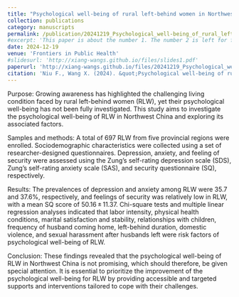 ```yaml
---
title: "Psychological well-being of rural left-behind women in Northwest China and its associated factors: a regional, population-based study"
collection: publications
category: manuscripts
permalink: /publication/20241219_Psychological_well-being_of_rural_left-behind_women_in_Northwest_China_and_its_associated_factors.md       
#excerpt: 'This paper is about the number 1. The number 2 is left for future work.'
date: 2024-12-19
venue: 'Frontiers in Public Health'
#slidesurl: 'http://xiang-wangs.github.io/files/slides1.pdf'
paperurl: 'http://xiang-wangs.github.io/files/20241219_Psychological_well-being_of_rural_left-behind_women_in_Northwest_China_and_its_associated_factors.pdf'
citation: 'Niu F., Wang X. (2024). &quot;Psychological well-being of rural left-behind women in Northwest China and its associated factors: a regional, population-based study.&quot; <i>Frontiers in Public Health</i>. 12(1).'
---
```


Purpose: Growing awareness has highlighted the challenging living condition faced by rural left-behind women (RLW), yet their psychological well-being has not been fully investigated. This study aims to investigate the psychological well-being of RLW in Northwest China and exploring its associated factors.

Samples and methods: A total of 697 RLW from five provincial regions were enrolled. Sociodemographic characteristics were collected using a set of researcher-designed questionnaires. Depression, anxiety, and feeling of security were assessed using the Zung’s self-rating depression scale (SDS), Zung’s self-rating anxiety scale (SAS), and security questionnaire (SQ), respectively.

Results: The prevalences of depression and anxiety among RLW were 35.7 and 37.6%, respectively, and feelings of security was relatively low in RLW, with a mean SQ score of 50.16 ± 11.37. Chi-square tests and multiple linear regression analyses indicated that labor intensity, physical health conditions, marital satisfaction and stability, relationships with children, frequency of husband coming home, left-behind duration, domestic violence, and sexual harassment after husbands left were risk factors of psychological well-being of RLW.

Conclusion: These findings revealed that the psychological well-being of RLW in Northwest China is not promising, which should therefore, be given special attention. It is essential to prioritize the improvement of the psychological well-being for RLW by providing accessible and targeted supports and interventions tailored to cope with their challenges.
